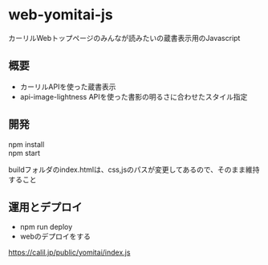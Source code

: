 # web-yomitai-js

カーリルWebトップページのみんなが読みたいの蔵書表示用のJavascript  

## 概要

- カーリルAPIを使った蔵書表示
- api-image-lightness APIを使った書影の明るさに合わせたスタイル指定

## 開発

npm install  
npm start  

buildフォルダのindex.htmlは、css,jsのパスが変更してあるので、そのまま維持すること

## 運用とデプロイ

- npm run deploy  
- webのデプロイをする

https://calil.jp/public/yomitai/index.js